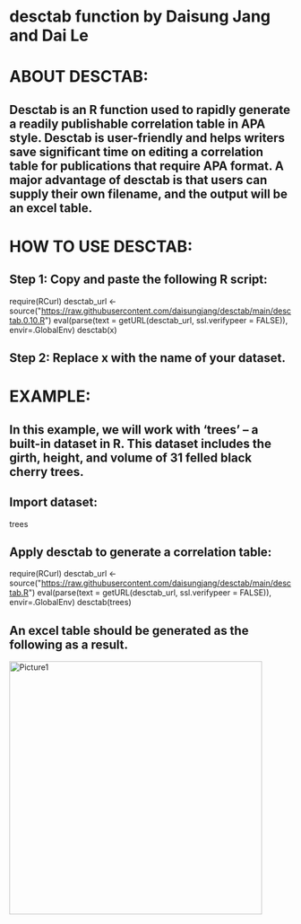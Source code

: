 # desctab function by Daisung Jang and Dai Le 

# ABOUT DESCTAB:
## Desctab is an R function used to rapidly generate a readily publishable correlation table in APA style. Desctab is user-friendly and helps writers save significant time on editing a correlation table for publications that require APA format. A major advantage of desctab is that users can supply their own filename, and the output will be an excel table. 

# HOW TO USE DESCTAB:
## Step 1: Copy and paste the following R script:
require(RCurl)
desctab_url <-source("https://raw.githubusercontent.com/daisungjang/desctab/main/desctab.0.10.R")
eval(parse(text = getURL(desctab_url, ssl.verifypeer = FALSE)), envir=.GlobalEnv)
desctab(x)
 
## Step 2: Replace x with the name of your dataset.

# EXAMPLE:
## In this example, we will work with ‘trees’  – a built-in dataset in R. This dataset includes the girth, height, and volume of 31 felled black cherry trees.

## Import dataset:
trees

## Apply desctab to generate a correlation table:
require(RCurl)
desctab_url <- source("https://raw.githubusercontent.com/daisungjang/desctab/main/desctab.R")
 	eval(parse(text = getURL(desctab_url, ssl.verifypeer = FALSE)), envir=.GlobalEnv)
 	desctab(trees)

## An excel table should be generated as the following as a result.
<img width="451" alt="Picture1" src="https://user-images.githubusercontent.com/105834006/182022454-360d80a0-1809-43e2-bc17-19ca046b5bbd.png">
